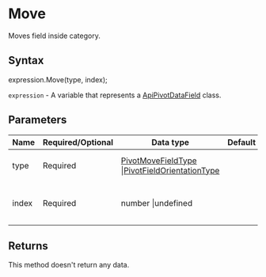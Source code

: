 # Move

Moves field inside category.

## Syntax

expression.Move(type, index);

`expression` - A variable that represents a [ApiPivotDataField](../ApiPivotDataField.md) class.

## Parameters

| **Name** | **Required/Optional** | **Data type** | **Default** | **Description** |
| ------------- | ------------- | ------------- | ------------- | ------------- |
| type | Required | [PivotMoveFieldType](../../Enumeration/PivotMoveFieldType.md) &#124;[PivotFieldOrientationType](../../Enumeration/PivotFieldOrientationType.md) |  | The type of the field to move. |
| index | Required | number &#124;undefined |  | The index of the field in new category. |

## Returns

This method doesn't return any data.